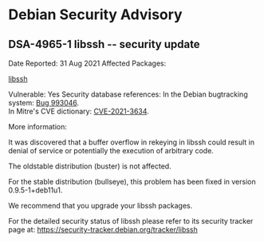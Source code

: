 
Debian Security Advisory
========================


DSA-4965-1 libssh -- security update
------------------------------------



Date Reported:
31 Aug 2021
Affected Packages:

[libssh](https://packages.debian.org/src:libssh)

Vulnerable:
Yes
Security database references:
In the Debian bugtracking system: [Bug 993046](https://bugs.debian.org/cgi-bin/bugreport.cgi?bug=993046).  
In Mitre's CVE dictionary: [CVE-2021-3634](https://security-tracker.debian.org/tracker/CVE-2021-3634).  

More information:

It was discovered that a buffer overflow in rekeying in libssh could
result in denial of service or potentially the execution of arbitrary
code.


The oldstable distribution (buster) is not affected.


For the stable distribution (bullseye), this problem has been fixed in
version 0.9.5-1+deb11u1.


We recommend that you upgrade your libssh packages.


For the detailed security status of libssh please refer to
its security tracker page at:
<https://security-tracker.debian.org/tracker/libssh>





